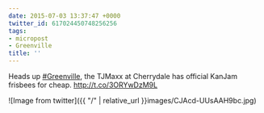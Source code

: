 ```yaml
---
date: 2015-07-03 13:37:47 +0000
twitter_id: 617024450748256256
tags:
- micropost
- Greenville
title: ''
---
```


Heads up [#Greenville](https://twitter.com/hashtag/Greenville), the TJMaxx at Cherrydale has official KanJam frisbees for cheap. http://t.co/3ORYwDzM9L

![Image from twitter]({{ "/" | relative_url  }}images/CJAcd-UUsAAH9bc.jpg)
